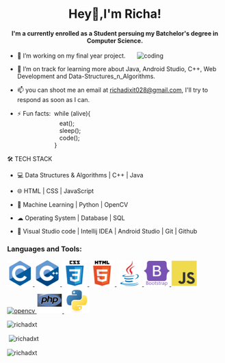 ### 
<h1 align="center">Hey👋,I'm Richa!</h1>
<h4 align="center">I'm a currently enrolled as a Student persuing my Batchelor's degree in Computer Science.</h4>
<img align="right" alt="coding" width="200" src="https://c.tenor.com/AlUkiGkR2j8AAAAC/new-game-ahagon-umiko-programming.gif">

- 🔭 I’m working on my final year project.

- 🌱 I’m on track for learning more about Java, Android Studio, C++, Web Development and Data-Structures_n_Algorithms. 

- 📫 you can shoot me an email at richadixit028@gmail.com, I'll try to respond as soon as I can.

- ⚡ Fun facts:&nbsp;&nbsp;while (alive){<br>
     &nbsp;&nbsp;&nbsp;&nbsp;&nbsp;&nbsp;&nbsp;&nbsp;&nbsp;&nbsp;&nbsp;&nbsp;&nbsp;&nbsp;&nbsp;&nbsp;&nbsp;&nbsp;&nbsp;&nbsp;&nbsp;&nbsp;&nbsp;&nbsp;&nbsp;eat();<br>
     &nbsp;&nbsp;&nbsp;&nbsp;&nbsp;&nbsp;&nbsp;&nbsp;&nbsp;&nbsp;&nbsp;&nbsp;&nbsp;&nbsp;&nbsp;&nbsp;&nbsp;&nbsp;&nbsp;&nbsp;&nbsp;&nbsp;&nbsp;&nbsp;&nbsp;sleep();<br>
     &nbsp;&nbsp;&nbsp;&nbsp;&nbsp;&nbsp;&nbsp;&nbsp;&nbsp;&nbsp;&nbsp;&nbsp;&nbsp;&nbsp;&nbsp;&nbsp;&nbsp;&nbsp;&nbsp;&nbsp;&nbsp;&nbsp;&nbsp;&nbsp;&nbsp;code();<br>
     &nbsp;&nbsp;&nbsp;&nbsp;&nbsp;&nbsp;&nbsp;&nbsp;&nbsp;&nbsp;&nbsp;&nbsp;&nbsp;&nbsp;&nbsp;&nbsp;&nbsp;&nbsp;&nbsp;&nbsp;&nbsp;&nbsp;}
    
    
    
🛠 TECH STACK
                                                                                   
- 💻   Data Structures & Algorithms | C++ | Java

- 🌐   HTML | CSS | JavaScript

- 🐍   Machine Learning | Python | OpenCV

- ☁    Operating System | Database | SQL

- 🔧   Visual Studio code | Intellij IDEA | Android Studio | Git | Github


                                                                                    
<h3 align="left">Languages and Tools:</h3>
<p align="left"><a href="https://www.cprogramming.com/" target="_blank" rel="noreferrer"> <img src="https://raw.githubusercontent.com/devicons/devicon/master/icons/c/c-original.svg" alt="c" width="60" height="60"/> </a> <a href="https://www.w3schools.com/cpp/" target="_blank" rel="noreferrer"> <img src="https://raw.githubusercontent.com/devicons/devicon/master/icons/cplusplus/cplusplus-original.svg" alt="cplusplus" width="60" height="60"/> </a> <a href="https://www.w3schools.com/css/" target="_blank" rel="noreferrer"> <img src="https://raw.githubusercontent.com/devicons/devicon/master/icons/css3/css3-original-wordmark.svg" alt="css3" width="60" height="60"/> </a> <a href="https://www.w3.org/html/" target="_blank" rel="noreferrer"> <img src="https://raw.githubusercontent.com/devicons/devicon/master/icons/html5/html5-original-wordmark.svg" alt="html5" width="60" height="60"/> </a> <a href="https://www.java.com" target="_blank" rel="noreferrer"> <img src="https://raw.githubusercontent.com/devicons/devicon/master/icons/java/java-original.svg" alt="java" width="60" height="60"/> </a><a href="https://getbootstrap.com" target="_blank" rel="noreferrer"> <img src="https://raw.githubusercontent.com/devicons/devicon/master/icons/bootstrap/bootstrap-plain-wordmark.svg" alt="bootstrap" width="60" height="60"/> </a> <a href="https://developer.mozilla.org/en-US/docs/Web/JavaScript" target="_blank" rel="noreferrer"> <img src="https://raw.githubusercontent.com/devicons/devicon/master/icons/javascript/javascript-original.svg" alt="javascript" width="60" height="60"/> </a> <a href="https://opencv.org/" target="_blank" rel="noreferrer"> <img src="https://www.vectorlogo.zone/logos/opencv/opencv-icon.svg" alt="opencv" width="60" height="60"/> </a> <a href="https://www.php.net" target="_blank" rel="noreferrer"> <img src="https://raw.githubusercontent.com/devicons/devicon/master/icons/php/php-original.svg" alt="php" width="60" height="60"/> </a> <a href="https://www.python.org" target="_blank" rel="noreferrer"> <img src="https://raw.githubusercontent.com/devicons/devicon/master/icons/python/python-original.svg" alt="python" width="60" height="60"/> </a> </p>

<p><img align="center" src="https://github-readme-stats.vercel.app/api/top-langs?username=richadxt&layout=compact" alt="richadxt" /></p>


<p>&nbsp;<img align="center" src="https://github-readme-stats.vercel.app/api?username=richadxt&show_icons=true&locale=en" alt="richadxt" /></p>

<p><img align="center" src="https://github-readme-streak-stats.herokuapp.com/?user=richadxt&" alt="richadxt" /></p>
